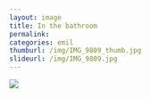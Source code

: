 ```yaml
---
layout: image
title: In the bathroom
permalink: 
categories: emil
thumburl: /img/IMG_9809_thumb.jpg
slideurl: /img/IMG_9809.jpg 
---
```

![](/img/IMG_9809.jpg)

